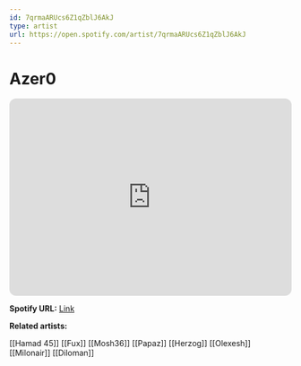 ```yaml
---
id: 7qrmaARUcs6Z1qZblJ6AkJ
type: artist
url: https://open.spotify.com/artist/7qrmaARUcs6Z1qZblJ6AkJ
---
```

# Azer0

<iframe style="border-radius:12px" src="https://open.spotify.com/embed/artist/7qrmaARUcs6Z1qZblJ6AkJ" width="100%" height="352" frameBorder="0" allowfullscreen="" allow="autoplay; clipboard-write; encrypted-media; fullscreen; picture-in-picture" loading="lazy"></iframe>

**Spotify URL:** [Link](https://open.spotify.com/artist/7qrmaARUcs6Z1qZblJ6AkJ)

**Related artists:**

[[Hamad 45]]
[[Fux]]
[[Mosh36]]
[[Papaz]]
[[Herzog]]
[[Olexesh]]
[[Milonair]]
[[Diloman]]
